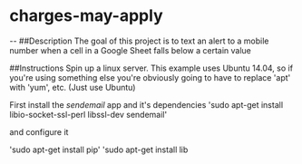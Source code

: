 # charges-may-apply
--
##Description
The goal of this project is to text an alert to a mobile number when a cell in a Google Sheet falls below a certain value


##Instructions
Spin up a linux server. This example uses Ubuntu 14.04, so if you're using something else you're obviously going to have to replace 'apt' with 'yum', etc. (Just use Ubuntu)

First install the *sendemail* app and it's dependencies
'sudo apt-get install libio-socket-ssl-perl libssl-dev sendemail'

and configure it

'sudo apt-get install pip'
'sudo apt-get install lib

